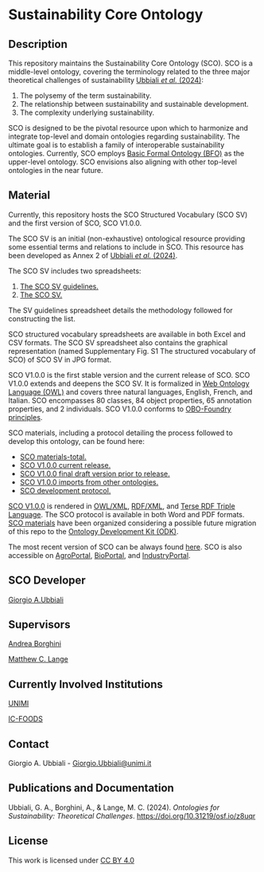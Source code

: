 # Sustainability Core Ontology

## Description

This repository maintains the Sustainability Core Ontology (SCO). SCO is a middle-level ontology, covering the terminology related to the three major theoretical challenges of sustainability [Ubbiali *et al.* (2024)](https://doi.org/10.31219/osf.io/z8uqr ):
1) The polysemy of the term sustainability.
2) The relationship between sustainability and sustainable development.
3) The complexity underlying sustainability.
   
SCO is designed to be the pivotal resource upon which to harmonize and integrate top-level and domain ontologies regarding sustainability. The ultimate goal is to establish a family of interoperable sustainability ontologies. Currently, SCO employs [Basic Formal Ontology (BFO)](https://github.com/BFO-ontology/BFO-2020) as the upper-level ontology. SCO envisions also aligning with other top-level ontologies in the near future.


## Material

Currently, this repository hosts the SCO Structured Vocabulary (SCO SV) and the first version of SCO, SCO V1.0.0. 

The SCO SV is an initial (non-exhaustive) ontological resource providing some essential terms and relations to include in SCO. This resource has been developed as Annex 2 of [Ubbiali *et al.* (2024)](https://doi.org/10.31219/osf.io/z8uqr).

The SCO SV includes two spreadsheets: 

1) [The SCO SV guidelines.](https://github.com/gioUbbiali/Sustainability-Core-Ontology/tree/main/SCO%20SV%20guidelines)
2) [The SCO SV.](https://github.com/gioUbbiali/Sustainability-Core-Ontology/tree/main/SCO%20SV%20guidelines) 

The SV guidelines spreadsheet details the methodology followed for constructing the list.

SCO structured vocabulary spreadsheets are available in both Excel and CSV formats. The SCO SV spreadsheet also contains the graphical representation (named Supplementary Fig. S1 The structured vocabulary of SCO) of SCO SV in JPG format.

SCO V1.0.0 is the first stable version and the current release of SCO. SCO V1.0.0 extends and deepens the SCO SV. It is formalized in [Web Ontology Language (OWL)](https://www.w3.org/TR/owl2-overview/) and covers three natural languages, English, French, and Italian. SCO encompasses 80 classes, 84 object properties, 65 annotation properties, and 2 individuals. SCO V1.0.0 conforms to [OBO-Foundry principles](https://obofoundry.org/principles/fp-000-summary.html).

SCO materials, including a protocol detailing the process followed to develop this ontology, can be found here:

- [SCO materials-total.](https://github.com/gioUbbiali/Sustainability-Core-Ontology/tree/main/SCO)
- [SCO V1.0.0 current release. ](https://github.com/gioUbbiali/Sustainability-Core-Ontology/tree/main/SCO)
- [SCO V1.0.0 final draft version prior to release. ](https://github.com/gioUbbiali/Sustainability-Core-Ontology/tree/main/SCO/src/ontology)
- [SCO V1.0.0 imports from other ontologies. ](https://github.com/gioUbbiali/Sustainability-Core-Ontology/tree/main/SCO/src/ontology/imports)
- [SCO development protocol. ](https://github.com/gioUbbiali/Sustainability-Core-Ontology/tree/main/SCO/sco%20development%20protocol)

[SCO V1.0.0](https://github.com/gioUbbiali/Sustainability-Core-Ontology/tree/main/SCO) is rendered in [OWL/XML](https://www.w3.org/TR/owl2-overview/), [RDF/XML](https://www.w3.org/TR/rdf-syntax-grammar/), and [Terse RDF Triple Language](https://www.w3.org/TR/turtle/). The SCO protocol is available in both Word and PDF formats. [SCO materials](https://github.com/gioUbbiali/Sustainability-Core-Ontology/tree/main/SCO) have been organized considering a possible future migration of this repo to the [Ontology Development Kit (ODK)](https://github.com/INCATools/ontology-development-kit).

The most recent version of SCO can be always found [here](https://github.com/gioUbbiali/Sustainability-Core-Ontology).
SCO is also accessible on [AgroPortal](https://agroportal.lirmm.fr/ontologies/SCO), [BioPortal](https://bioportal.bioontology.org/ontologies/SCO_V1), and [IndustryPortal](https://industryportal.enit.fr/ontologies/SCO).

##  SCO Developer   

[Giorgio A.Ubbiali](https://orcid.org/0000-0001-7872-1770)

##  Supervisors  

[Andrea Borghini](https://orcid.org/0000-0002-2239-1482)

[Matthew C. Lange](https://orcid.org/0000-0002-6148-7962)


## Currently Involved Institutions

[UNIMI](https://www.unimi.it/it)

[IC-FOODS](https://www.ic-foods.org/)


## Contact

Giorgio A. Ubbiali - Giorgio.Ubbiali@unimi.it


## Publications and Documentation

Ubbiali, G. A., Borghini, A., & Lange, M. C. (2024). *Ontologies for Sustainability: Theoretical Challenges*. https://doi.org/10.31219/osf.io/z8uqr 


## License
This work is licensed under [CC BY 4.0 ](https://creativecommons.org/licenses/by/4.0/)

